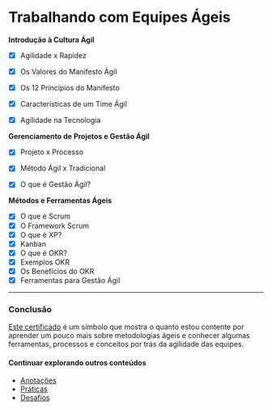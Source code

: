 # Trabalhando com Equipes Ágeis

**Introdução à Cultura Ágil**
- [x] Agilidade x Rapidez
- [x] Os Valores do Manifesto Ágil
- [x] Os 12 Princípios do Manifesto
- [x] Características de um Time Ágil
- [x] Agilidade na Tecnologia


**Gerenciamento de Projetos e Gestão Ágil**
- [x] Projeto x Processo
- [x] Método Ágil x Tradicional
- [x] O que é Gestão Ágil?


**Métodos e Ferramentas Ágeis**
- [x] O que é Scrum
- [x] O Framework Scrum
- [x] O que é XP?
- [x] Kanban
- [x] O que é OKR?
- [x] Exemplos OKR
- [x] Os Benefícios do OKR
- [x] Ferramentas para Gestão Ágil

---

### Conclusão

[Este certificado](https://www.dio.me/certificate/231C3D5E/share) é um símbolo que mostra o quanto estou contente por aprender um pouco mais sobre metodologias ágeis e conhecer algumas ferramentas, processos e conceitos por trás da agilidade das equipes.


#### Continuar explorando outros conteúdos

* [Anotações](https://github.com/danilotc/bootcamp-dio-banco-pan/tree/main/anotacoes)
* [Práticas](https://github.com/danilotc/bootcamp-dio-banco-pan/tree/main/src)
* [Desafios](https://github.com/danilotc/bootcamp-dio-banco-pan/tree/main/desafios)
